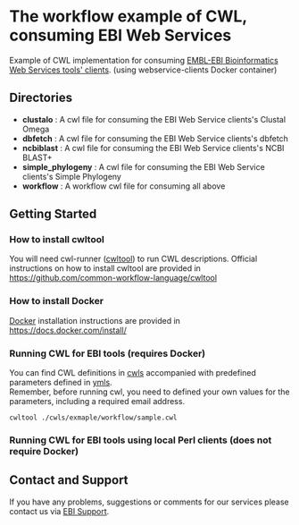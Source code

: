 # The workflow example of CWL, consuming EBI Web Services
Example of CWL implementation for consuming [EMBL-EBI Bioinformatics Web Services tools' clients](https://github.com/ebi-wp/webservice-clients).
(using webservice-clients Docker container)
## Directories
- **clustalo** : A cwl file for consuming the EBI Web Service clients's Clustal Omega
- **dbfetch** : A cwl file for consuming the EBI Web Service clients's dbfetch 
- **ncbiblast** : A cwl file for consuming the EBI Web Service clients's NCBI BLAST+
- **simple_phylogeny** : A cwl file for consuming the EBI Web Service clients's Simple Phylogeny
- **workflow** : A workflow cwl file for consuming all above

## Getting Started
### How to install cwltool
You will need cwl-runner ([cwltool](https://github.com/common-workflow-language/cwltool)) to run CWL descriptions. Official instructions on how to install cwltool are provided in https://github.com/common-workflow-language/cwltool

### How to install Docker
[Docker](https://www.docker.com/) installation instructions are provided in https://docs.docker.com/install/

### Running CWL for EBI tools (requires Docker)
You can find CWL definitions in [cwls](cwls) accompanied with predefined parameters defined in [ymls](ymls).  
Remember, before running cwl, you need to defined your own values for the parameters, including a required email address.

```
cwltool ./cwls/exmaple/workflow/sample.cwl
```

### Running CWL for EBI tools using local Perl clients (does not require Docker)

## Contact and Support

If you have any problems, suggestions or comments for our services please
contact us via [EBI Support](http://www.ebi.ac.uk/support/index.php?query=WebServices).
